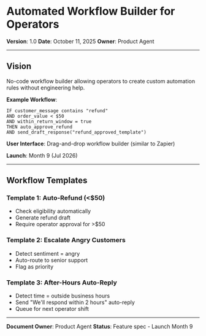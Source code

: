 # Automated Workflow Builder for Operators

**Version**: 1.0
**Date**: October 11, 2025
**Owner**: Product Agent

---

## Vision

No-code workflow builder allowing operators to create custom automation rules without engineering help.

**Example Workflow**:

```
IF customer_message contains "refund"
AND order_value < $50
AND within_return_window = true
THEN auto_approve_refund
AND send_draft_response("refund_approved_template")
```

**User Interface**: Drag-and-drop workflow builder (similar to Zapier)

**Launch**: Month 9 (Jul 2026)

---

## Workflow Templates

### Template 1: Auto-Refund (<$50)

- Check eligibility automatically
- Generate refund draft
- Require operator approval for >$50

### Template 2: Escalate Angry Customers

- Detect sentiment = angry
- Auto-route to senior support
- Flag as priority

### Template 3: After-Hours Auto-Reply

- Detect time = outside business hours
- Send "We'll respond within 2 hours" auto-reply
- Queue for next operator shift

---

**Document Owner**: Product Agent
**Status**: Feature spec - Launch Month 9
